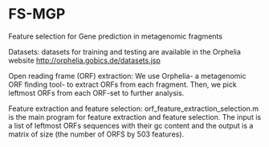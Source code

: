 # FS-MGP
Feature selection for Gene prediction in metagenomic fragments

Datasets:
datasets for training and testing are available in the Orphelia  website http://orphelia.gobics.de/datasets.jsp 

Open reading frame (ORF) extraction:
We use Orphelia- a metagenomic ORF finding tool- to extract ORFs from each fragment. Then, we pick leftmost ORFs from each ORF-set to further analysis.

Feature extraction and feature selection:
orf_feature_extraction_selection.m is the main program for feature extraction and feature selection. The input is a list of leftmost ORFs sequences with their gc content and the output is a matrix of size (the number of ORFS by 503 features).





